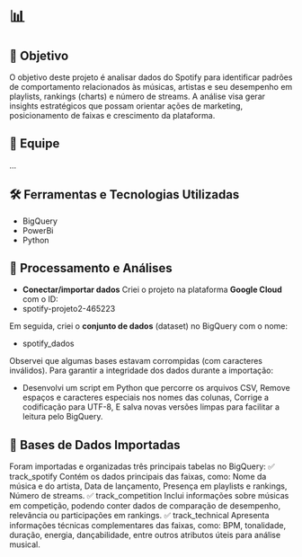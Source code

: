 # 📊 

## 🎯 Objetivo
O objetivo deste projeto é analisar dados do Spotify para identificar padrões de comportamento relacionados às músicas, artistas e seu desempenho em playlists, rankings (charts) e número de streams. A análise visa gerar insights estratégicos que possam orientar ações de marketing, posicionamento de faixas e crescimento da plataforma.

## 👥 Equipe
...

## 🛠️ Ferramentas e Tecnologias Utilizadas
- BigQuery
- PowerBi
- Python

## 🔧 Processamento e Análises
- **Conectar/importar dados**
Criei o projeto na plataforma **Google Cloud** com o ID:
- spotify-projeto2-465223

Em seguida, criei o **conjunto de dados** (dataset) no BigQuery com o nome:
- spotify_dados

Observei que algumas bases estavam corrompidas (com caracteres inválidos). Para garantir a integridade dos dados durante a importação:

- Desenvolvi um script em Python que percorre os arquivos CSV, Remove espaços e caracteres especiais nos nomes das colunas, Corrige a codificação para UTF-8, E salva novas versões limpas para facilitar a leitura pelo BigQuery.

## 📂 Bases de Dados Importadas
Foram importadas e organizadas três principais tabelas no BigQuery:
✅ track_spotify
Contém os dados principais das faixas, como: Nome da música e do artista, Data de lançamento, Presença em playlists e rankings, Número de streams.
✅ track_competition
Inclui informações sobre músicas em competição, podendo conter dados de comparação de desempenho, relevância ou participações em rankings.
✅ track_technical
Apresenta informações técnicas complementares das faixas, como: BPM, tonalidade, duração, energia, dançabilidade, entre outros atributos úteis para análise musical.
